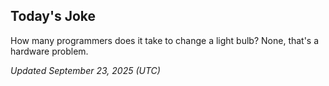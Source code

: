 ## Today's Joke
How many programmers does it take to change a light bulb? None, that's a hardware problem.

*Updated September 23, 2025 (UTC)*
